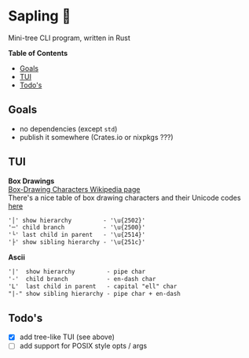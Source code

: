 # Sapling 🌱
Mini-tree CLI program, written in Rust<br/>

**Table of Contents**
* [Goals](#goals)
* [TUI](#tui)
* [Todo's](#todos)

## Goals
* no dependencies (except `std`)
* publish it somewhere (Crates.io or nixpkgs ???)

## TUI
**Box Drawings**<br/>
[Box-Drawing Characters Wikipedia page](https://en.wikipedia.org/wiki/Box-drawing_characters)<br/>
There's a nice table of box drawing characters and their Unicode codes [here](https://en.wikipedia.org/wiki/Box-drawing_characters#Box_Drawing)
```txt
'│' show hierarchy         - '\u{2502}'
'─' child branch           - '\u{2500}'
'└' last child in parent   - '\u{2514}'
'├' show sibling hierarchy - '\u{251c}'
```

**Ascii**
```txt
'|'  show hierarchy         - pipe char
'-'  child branch           - en-dash char
'L'  last child in parent   - capital "ell" char
"|-" show sibling hierarchy - pipe char + en-dash
```

## Todo's
- [x] add tree-like TUI (see above)
- [ ] add support for POSIX style opts / args
